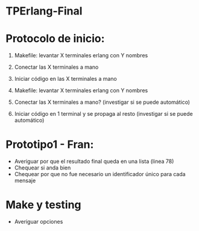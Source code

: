 # TPErlang-Final

# Protocolo de inicio:
 1. Makefile: levantar X terminales erlang con Y nombres
 2. Conectar las X terminales a mano
 3. Iniciar código en las X terminales a mano

 1. Makefile: levantar X terminales erlang con Y nombres
 2. Conectar las X terminales a mano? (investigar si se puede automático)
 3. Iniciar código en 1 terminal y se propaga al resto (investigar si se puede automático)

 # Prototipo1 - Fran:
 - Averiguar por que el resultado final queda en una lista (linea 78)
 - Chequear si anda bien
 - Chequear por que no fue necesario un identificador único para cada mensaje

 # Make y testing
 - Averiguar opciones